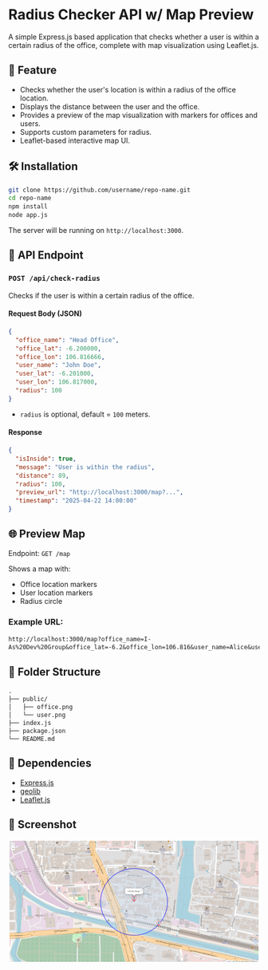 # Radius Checker API w/ Map Preview

A simple Express.js based application that checks whether a user is within a certain radius of the office, complete with map visualization using Leaflet.js.

## 🚀 Feature

- Checks whether the user's location is within a radius of the office location.
- Displays the distance between the user and the office.
- Provides a preview of the map visualization with markers for offices and users.
- Supports custom parameters for radius.
- Leaflet-based interactive map UI.

## 🛠️ Installation

```bash
git clone https://github.com/username/repo-name.git
cd repo-name
npm install
node app.js
```

The server will be running on `http://localhost:3000`.

## 🧪 API Endpoint

### `POST /api/check-radius`

Checks if the user is within a certain radius of the office.

#### Request Body (JSON)

```json
{
  "office_name": "Head Office",
  "office_lat": -6.200000,
  "office_lon": 106.816666,
  "user_name": "John Doe",
  "user_lat": -6.201000,
  "user_lon": 106.817000,
  "radius": 100
}
```

- `radius` is optional, default = `100` meters.

#### Response

```json
{
  "isInside": true,
  "message": "User is within the radius",
  "distance": 89,
  "radius": 100,
  "preview_url": "http://localhost:3000/map?...",
  "timestamp": "2025-04-22 14:00:00"
}
```
## 🌐 Preview Map

Endpoint: `GET /map`

Shows a map with:
- Office location markers
- User location markers
- Radius circle

### Example URL:

```
http://localhost:3000/map?office_name=I-As%20Dev%20Group&office_lat=-6.2&office_lon=106.816&user_name=Alice&user_lat=-6.201&user_lon=106.817&radius=150
```

## 📁 Folder Structure

```
.
├── public/
│   ├── office.png
│   └── user.png
├── index.js
├── package.json
└── README.md
```

## 🧩 Dependencies

- [Express.js](https://expressjs.com/)
- [geolib](https://www.npmjs.com/package/geolib)
- [Leaflet.js](https://leafletjs.com/)

## 📸 Screenshot

<img src="./public/ss.png">

